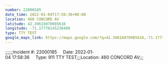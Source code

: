 ```yaml
---
number: 22000185
date_time: 2022-01-04T17:58:36+00:00
location: 460 CONCORD AV
latitude: 42.39616070985616
longitude: -71.17770145236408
type: TTY TEST
google_maps_link: https://maps.google.com/?q=42.39616070985616,-71.17770145236408
---
```


;;;;;;Incident #: 22000185     Date: 2022‐01‐04 17:58:36     Type: 911 TTY TEST;;;Location: 460 CONCORD AV;;;
